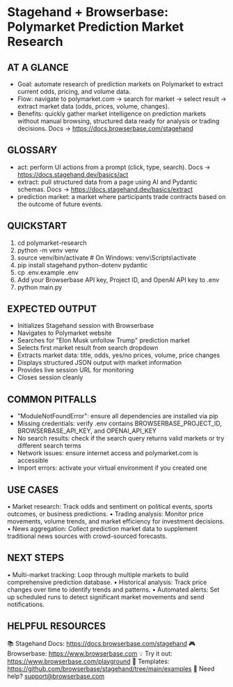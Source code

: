 # Stagehand + Browserbase: Polymarket Prediction Market Research

## AT A GLANCE
- Goal: automate research of prediction markets on Polymarket to extract current odds, pricing, and volume data.
- Flow: navigate to polymarket.com → search for market → select result → extract market data (odds, prices, volume, changes).
- Benefits: quickly gather market intelligence on prediction markets without manual browsing, structured data ready for analysis or trading decisions.
  Docs → https://docs.browserbase.com/stagehand

## GLOSSARY
- act: perform UI actions from a prompt (click, type, search).
  Docs → https://docs.stagehand.dev/basics/act
- extract: pull structured data from a page using AI and Pydantic schemas.
  Docs → https://docs.stagehand.dev/basics/extract
- prediction market: a market where participants trade contracts based on the outcome of future events.

## QUICKSTART
 1) cd polymarket-research
 2) python -m venv venv
 3) source venv/bin/activate  # On Windows: venv\Scripts\activate
 4) pip install stagehand python-dotenv pydantic
 5) cp .env.example .env
 6) Add your Browserbase API key, Project ID, and OpenAI API key to .env
 7) python main.py

## EXPECTED OUTPUT
- Initializes Stagehand session with Browserbase
- Navigates to Polymarket website
- Searches for "Elon Musk unfollow Trump" prediction market
- Selects first market result from search dropdown
- Extracts market data: title, odds, yes/no prices, volume, price changes
- Displays structured JSON output with market information
- Provides live session URL for monitoring
- Closes session cleanly

## COMMON PITFALLS
- "ModuleNotFoundError": ensure all dependencies are installed via pip
- Missing credentials: verify .env contains BROWSERBASE_PROJECT_ID, BROWSERBASE_API_KEY, and OPENAI_API_KEY
- No search results: check if the search query returns valid markets or try different search terms
- Network issues: ensure internet access and polymarket.com is accessible
- Import errors: activate your virtual environment if you created one

## USE CASES
• Market research: Track odds and sentiment on political events, sports outcomes, or business predictions.
• Trading analysis: Monitor price movements, volume trends, and market efficiency for investment decisions.
• News aggregation: Collect prediction market data to supplement traditional news sources with crowd-sourced forecasts.

## NEXT STEPS
• Multi-market tracking: Loop through multiple markets to build comprehensive prediction database.
• Historical analysis: Track price changes over time to identify trends and patterns.
• Automated alerts: Set up scheduled runs to detect significant market movements and send notifications.

## HELPFUL RESOURCES
📚 Stagehand Docs:     https://docs.browserbase.com/stagehand
🎮 Browserbase:        https://www.browserbase.com
💡 Try it out:         https://www.browserbase.com/playground
🔧 Templates:          https://github.com/browserbase/stagehand/tree/main/examples
📧 Need help?          support@browserbase.com

